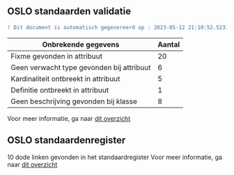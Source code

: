 ## OSLO standaarden validatie
```diff
! Dit document is automatisch gegenereerd op : 2023-05-12 21:10:52.523149
```

| Onbrekende gegevens               | Aantal  |
| ----------------------------              | --------------------------  |
| Fixme gevonden in attribuut               | 20  |
| Geen verwacht type gevonden bij attribuut | 6  |
| Kardinaliteit ontbreekt in attribuut      | 5  |
| Definitie ontbreekt in attribuut          | 1  |
| Geen beschrijving gevonden bij klasse     | 8  |

Voor meer informatie, ga naar [dit overzicht](output/controle_applicatieprofiel.md)

## OSLO standaardenregister

10 dode linken gevonden in het standaardregister
Voor meer informatie, ga naar [dit overzicht](output/dead_links.md)